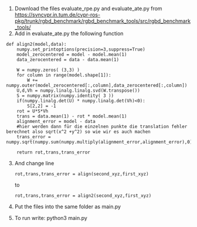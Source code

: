 1.  Download the files evaluate_rpe.py and evaluate_ate.py from https://svncvpr.in.tum.de/cvpr-ros-pkg/trunk/rgbd_benchmark/rgbd_benchmark_tools/src/rgbd_benchmark_tools/
2.  Add in evaluate_ate.py the following function
```#no aligning
def align2(model,data):
    numpy.set_printoptions(precision=3,suppress=True)
    model_zerocentered = model - model.mean(1)
    data_zerocentered = data - data.mean(1)
    
    W = numpy.zeros( (3,3) )
    for column in range(model.shape[1]):
        W += numpy.outer(model_zerocentered[:,column],data_zerocentered[:,column])
    U,d,Vh = numpy.linalg.linalg.svd(W.transpose())
    S = numpy.matrix(numpy.identity( 3 ))
    if(numpy.linalg.det(U) * numpy.linalg.det(Vh)<0):
        S[2,2] = -1
    rot = U*S*Vh
    trans = data.mean(1) - rot * model.mean(1)
    alignment_error = model - data
    #hier werden dann für die einzelnen punkte die translation fehler berechnet also sqrt(x^2 +y^2) so wie wir es auch machen
    trans_error = numpy.sqrt(numpy.sum(numpy.multiply(alignment_error,alignment_error),0)).A[0]
         
    return rot,trans,trans_error 
```
3.  And change line
    ```
    rot,trans,trans_error = align(second_xyz,first_xyz)
    ```
    to
    ```
    rot,trans,trans_error = align2(second_xyz,first_xyz)
    ```
    
4.  Put the files into the same folder as main.py
5. To run write: python3 main.py
